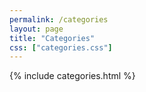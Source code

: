 ```yaml
---
permalink: /categories
layout: page
title: "Categories"
css: ["categories.css"]
---
```

{% include categories.html %}